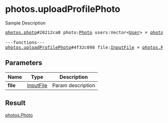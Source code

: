 # photos.uploadProfilePhoto

Sample Description

<pre>
<a href="../constructor/photos.photo.md">photos.photo</a>#20212ca8 photo:<a href="../type/Photo.md">Photo</a> users:Vector&lt;<a href="../type/User.md">User</a>&gt; = <a href="../type/photos.Photo.md">photos.Photo</a>;

---functions---
<a href="../method/photos.uploadProfilePhoto.md">photos.uploadProfilePhoto</a>#4f32c098 file:<a href="../type/InputFile.md">InputFile</a> = <a href="../type/photos.Photo.md">photos.Photo</a>;
</pre>
## Parameters

| Name | Type | Description |
|------|:----:|-------------|
| **file** | <a href="../type/InputFile.md">InputFile</a> | Param description |

## Result

<a href="../type/photos.Photo.md">photos.Photo</a>

